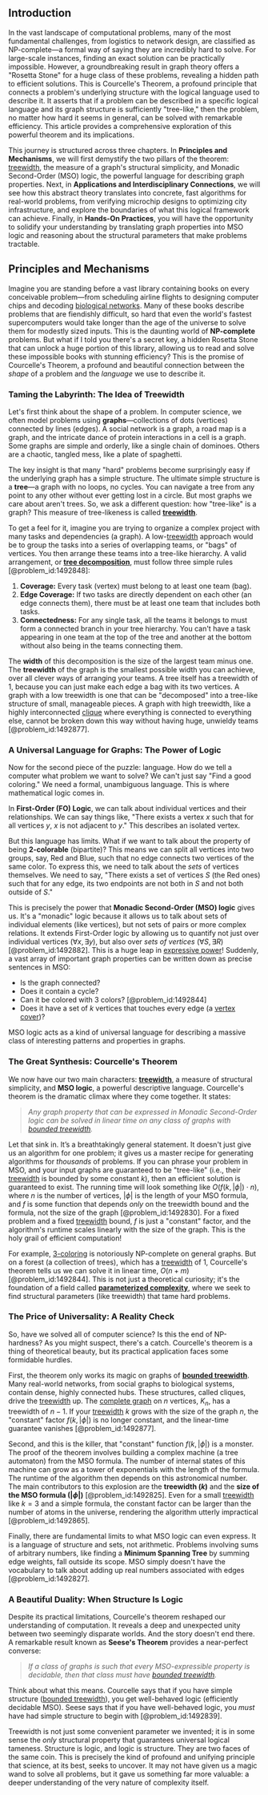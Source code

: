 ## Introduction
In the vast landscape of computational problems, many of the most fundamental challenges, from logistics to network design, are classified as NP-complete—a formal way of saying they are incredibly hard to solve. For large-scale instances, finding an exact solution can be practically impossible. However, a groundbreaking result in graph theory offers a "Rosetta Stone" for a huge class of these problems, revealing a hidden path to efficient solutions. This is Courcelle's Theorem, a profound principle that connects a problem's underlying structure with the logical language used to describe it. It asserts that if a problem can be described in a specific logical language and its graph structure is sufficiently "tree-like," then the problem, no matter how hard it seems in general, can be solved with remarkable efficiency. This article provides a comprehensive exploration of this powerful theorem and its implications.

This journey is structured across three chapters. In **Principles and Mechanisms**, we will first demystify the two pillars of the theorem: [treewidth](@article_id:263410), the measure of a graph's structural simplicity, and Monadic Second-Order (MSO) logic, the powerful language for describing graph properties. Next, in **Applications and Interdisciplinary Connections**, we will see how this abstract theory translates into concrete, fast algorithms for real-world problems, from verifying microchip designs to optimizing city infrastructure, and explore the boundaries of what this logical framework can achieve. Finally, in **Hands-On Practices**, you will have the opportunity to solidify your understanding by translating graph properties into MSO logic and reasoning about the structural parameters that make problems tractable.

## Principles and Mechanisms

Imagine you are standing before a vast library containing books on every conceivable problem—from scheduling airline flights to designing computer chips and decoding [biological networks](@article_id:267239). Many of these books describe problems that are fiendishly difficult, so hard that even the world's fastest supercomputers would take longer than the age of the universe to solve them for modestly sized inputs. This is the daunting world of **NP-complete** problems. But what if I told you there's a secret key, a hidden Rosetta Stone that can unlock a huge portion of this library, allowing us to read and solve these impossible books with stunning efficiency? This is the promise of Courcelle's Theorem, a profound and beautiful connection between the *shape* of a problem and the *language* we use to describe it.

### Taming the Labyrinth: The Idea of Treewidth

Let's first think about the shape of a problem. In computer science, we often model problems using **graphs**—collections of dots (vertices) connected by lines (edges). A social network is a graph, a road map is a graph, and the intricate dance of protein interactions in a cell is a graph. Some graphs are simple and orderly, like a single chain of dominoes. Others are a chaotic, tangled mess, like a plate of spaghetti.

The key insight is that many "hard" problems become surprisingly easy if the underlying graph has a simple structure. The ultimate simple structure is a **tree**—a graph with no loops, no cycles. You can navigate a tree from any point to any other without ever getting lost in a circle. But most graphs we care about aren't trees. So, we ask a different question: how "tree-like" is a graph? This measure of tree-likeness is called **[treewidth](@article_id:263410)**.

To get a feel for it, imagine you are trying to organize a complex project with many tasks and dependencies (a graph). A low-[treewidth](@article_id:263410) approach would be to group the tasks into a series of overlapping teams, or "bags" of vertices. You then arrange these teams into a tree-like hierarchy. A valid arrangement, or **[tree decomposition](@article_id:267767)**, must follow three simple rules [@problem_id:1492848]:

1.  **Coverage:** Every task (vertex) must belong to at least one team (bag).
2.  **Edge Coverage:** If two tasks are directly dependent on each other (an edge connects them), there must be at least one team that includes both tasks.
3.  **Connectedness:** For any single task, all the teams it belongs to must form a connected branch in your tree hierarchy. You can't have a task appearing in one team at the top of the tree and another at the bottom without also being in the teams connecting them.

The **width** of this decomposition is the size of the largest team minus one. The **treewidth** of the graph is the smallest possible width you can achieve, over all clever ways of arranging your teams. A tree itself has a treewidth of 1, because you can just make each edge a bag with its two vertices. A graph with a low treewidth is one that can be "decomposed" into a tree-like structure of small, manageable pieces. A graph with high treewidth, like a highly interconnected [clique](@article_id:275496) where everything is connected to everything else, cannot be broken down this way without having huge, unwieldy teams [@problem_id:1492877].

### A Universal Language for Graphs: The Power of Logic

Now for the second piece of the puzzle: language. How do we tell a computer what problem we want to solve? We can't just say "Find a good coloring." We need a formal, unambiguous language. This is where mathematical logic comes in.

In **First-Order (FO) Logic**, we can talk about individual vertices and their relationships. We can say things like, "There exists a vertex $x$ such that for all vertices $y$, $x$ is not adjacent to $y$." This describes an isolated vertex.

But this language has limits. What if we want to talk about the property of being **2-colorable** (bipartite)? This means we can split all vertices into two groups, say, Red and Blue, such that no edge connects two vertices of the same color. To express this, we need to talk about the *sets* of vertices themselves. We need to say, "There exists a set of vertices $S$ (the Red ones) such that for any edge, its two endpoints are not both in $S$ and not both outside of $S$."

This is precisely the power that **Monadic Second-Order (MSO) logic** gives us. It's a "monadic" logic because it allows us to talk about sets of individual elements (like vertices), but not sets of pairs or more complex relations. It extends First-Order logic by allowing us to quantify not just over individual vertices ($\forall x, \exists y$), but also over *sets of vertices* ($\forall S, \exists R$) [@problem_id:1492882]. This is a huge leap in [expressive power](@article_id:149369)! Suddenly, a vast array of important graph properties can be written down as precise sentences in MSO:
*   Is the graph connected?
*   Does it contain a cycle?
*   Can it be colored with 3 colors? [@problem_id:1492844]
*   Does it have a set of $k$ vertices that touches every edge (a [vertex cover](@article_id:260113))?

MSO logic acts as a kind of universal language for describing a massive class of interesting patterns and properties in graphs.

### The Great Synthesis: Courcelle's Theorem

We now have our two main characters: **[treewidth](@article_id:263410)**, a measure of structural simplicity, and **MSO logic**, a powerful descriptive language. Courcelle's theorem is the dramatic climax where they come together. It states:

> *Any graph property that can be expressed in Monadic Second-Order logic can be solved in linear time on any class of graphs with [bounded treewidth](@article_id:264672).*

Let that sink in. It’s a breathtakingly general statement. It doesn't just give us an algorithm for one problem; it gives us a master recipe for generating algorithms for *thousands* of problems. If you can phrase your problem in MSO, and your input graphs are guaranteed to be "tree-like" (i.e., their [treewidth](@article_id:263410) is bounded by some constant $k$), then an efficient solution is guaranteed to exist. The running time will look something like $O(f(k, |\phi|) \cdot n)$, where $n$ is the number of vertices, $|\phi|$ is the length of your MSO formula, and $f$ is some function that depends *only* on the treewidth bound and the formula, not the size of the graph [@problem_id:1492830]. For a fixed problem and a fixed [treewidth](@article_id:263410) bound, $f$ is just a "constant" factor, and the algorithm's runtime scales linearly with the size of the graph. This is the holy grail of efficient computation!

For example, [3-coloring](@article_id:272877) is notoriously NP-complete on general graphs. But on a forest (a collection of trees), which has a [treewidth](@article_id:263410) of 1, Courcelle's theorem tells us we can solve it in linear time, $O(n+m)$ [@problem_id:1492844]. This is not just a theoretical curiosity; it's the foundation of a field called **[parameterized complexity](@article_id:261455)**, where we seek to find structural parameters (like treewidth) that tame hard problems.

### The Price of Universality: A Reality Check

So, have we solved all of computer science? Is this the end of NP-hardness? As you might suspect, there's a catch. Courcelle's theorem is a thing of theoretical beauty, but its practical application faces some formidable hurdles.

First, the theorem only works its magic on graphs of **[bounded treewidth](@article_id:264672)**. Many real-world networks, from social graphs to biological systems, contain dense, highly connected hubs. These structures, called cliques, drive the [treewidth](@article_id:263410) up. The [complete graph](@article_id:260482) on $n$ vertices, $K_n$, has a treewidth of $n-1$. If your [treewidth](@article_id:263410) $k$ grows with the size of the graph $n$, the "constant" factor $f(k, |\phi|)$ is no longer constant, and the linear-time guarantee vanishes [@problem_id:1492877].

Second, and this is the killer, that "constant" function $f(k, |\phi|)$ is a monster. The proof of the theorem involves building a complex machine (a tree automaton) from the MSO formula. The number of internal states of this machine can grow as a tower of exponentials with the length of the formula. The runtime of the algorithm then depends on this astronomical number. The main contributors to this explosion are the **treewidth ($k$)** and the **size of the MSO formula ($|\phi|$)** [@problem_id:1492825]. Even for a small [treewidth](@article_id:263410) like $k=3$ and a simple formula, the constant factor can be larger than the number of atoms in the universe, rendering the algorithm utterly impractical [@problem_id:1492865].

Finally, there are fundamental limits to what MSO logic can even express. It is a language of structure and sets, not arithmetic. Problems involving sums of arbitrary numbers, like finding a **Minimum Spanning Tree** by summing edge weights, fall outside its scope. MSO simply doesn't have the vocabulary to talk about adding up real numbers associated with edges [@problem_id:1492827].

### A Beautiful Duality: When Structure Is Logic

Despite its practical limitations, Courcelle's theorem reshaped our understanding of computation. It reveals a deep and unexpected unity between two seemingly disparate worlds. And the story doesn't end there. A remarkable result known as **Seese's Theorem** provides a near-perfect converse:

> *If a class of graphs is such that every MSO-expressible property is decidable, then that class must have [bounded treewidth](@article_id:264672).*

Think about what this means. Courcelle says that if you have simple structure ([bounded treewidth](@article_id:264672)), you get well-behaved logic (efficiently decidable MSO). Seese says that if you have well-behaved logic, you *must* have had simple structure to begin with [@problem_id:1492839].

Treewidth is not just some convenient parameter we invented; it is in some sense the *only* structural property that guarantees universal logical tameness. Structure is logic, and logic is structure. They are two faces of the same coin. This is precisely the kind of profound and unifying principle that science, at its best, seeks to uncover. It may not have given us a magic wand to solve all problems, but it gave us something far more valuable: a deeper understanding of the very nature of complexity itself.